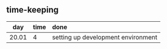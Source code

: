## time-keeping

| day | time | done  |
| :----:|:-----| :-----|
| 20.01 | 4 | setting up development environment |